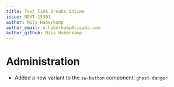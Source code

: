 ```yaml
---
title: Text link breaks inline
issue: NEXT-15301
author: Nils Haberkamp
author_email: n.haberkamp@cicada.com 
author_github: Nils Haberkamp
---
```

# Administration
* Added a new variant to the `sw-button` component: `ghost-danger`  
